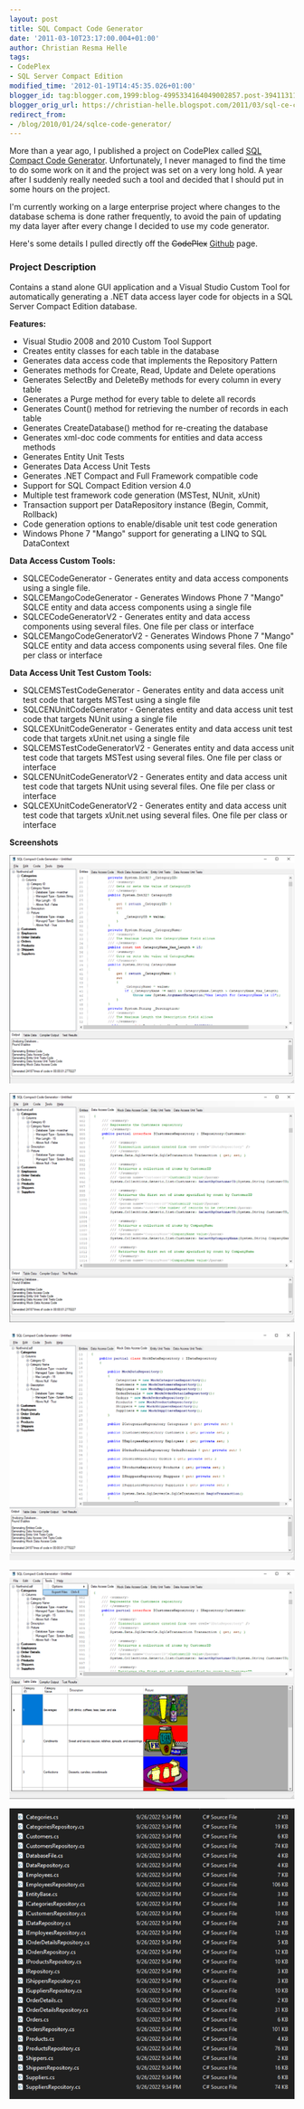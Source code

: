 ```yaml
---
layout: post
title: SQL Compact Code Generator
date: '2011-03-10T23:17:00.004+01:00'
author: Christian Resma Helle
tags:
- CodePlex
- SQL Server Compact Edition
modified_time: '2012-01-19T14:45:35.026+01:00'
blogger_id: tag:blogger.com,1999:blog-4995334164049002857.post-3941131121333901945
blogger_orig_url: https://christian-helle.blogspot.com/2011/03/sql-ce-code-generator.html
redirect_from:
- /blog/2010/01/24/sqlce-code-generator/
---
```


More than a year ago, I published a project on CodePlex called [SQL Compact Code Generator](http://github.com/christianhelle/sqlcecodegen). Unfortunately, I never managed to find the time to do some work on it and the project was set on a very long hold. A year after I suddenly really needed such a tool and decided that I should put in some hours on the project.  

I'm currently working on a large enterprise project where changes to the database schema is done rather frequently, to avoid the pain of updating my data layer after every change I decided to use my code generator.  

Here's some details I pulled directly off the ~~CodePlex~~ [Github](http://github.com/christianhelle/sqlcecodegen) page.

### Project Description
Contains a stand alone GUI application and a Visual Studio Custom Tool for automatically generating a .NET data access layer code for objects in a SQL Server Compact Edition database.  

**Features:**

- Visual Studio 2008 and 2010 Custom Tool Support
- Creates entity classes for each table in the database
- Generates data access code that implements the Repository Pattern
- Generates methods for Create, Read, Update and Delete operations
- Generates SelectBy and DeleteBy methods for every column in every table
- Generates a Purge method for every table to delete all records
- Generates Count() method for retrieving the number of records in each table
- Generates CreateDatabase() method for re-creating the database
- Generates xml-doc code comments for entities and data access methods
- Generates Entity Unit Tests
- Generates Data Access Unit Tests
- Generates .NET Compact and Full Framework compatible code
- Support for SQL Compact Edition version 4.0
- Multiple test framework code generation (MSTest, NUnit, xUnit)
- Transaction support per DataRepository instance (Begin, Commit, Rollback)
- Code generation options to enable/disable unit test code generation
- Windows Phone 7 "Mango" support for generating a LINQ to SQL DataContext

**Data Access Custom Tools:**
- SQLCECodeGenerator - Generates entity and data access components using a single file.
- SQLCEMangoCodeGenerator - Generates Windows Phone 7 "Mango" SQLCE entity and data access components using a single file
- SQLCECodeGeneratorV2 - Generates entity and data access components using several files. One file per class or interface
- SQLCEMangoCodeGeneratorV2 - Generates Windows Phone 7 "Mango" SQLCE entity and data access components using several files. One file per class or interface

**Data Access Unit Test Custom Tools:**
- SQLCEMSTestCodeGenerator - Generates entity and data access unit test code that targets MSTest using a single file
- SQLCENUnitCodeGenerator - Generates entity and data access unit test code that targets NUnit using a single file
- SQLCEXUnitCodeGenerator - Generates entity and data access unit test code that targets xUnit.net using a single file
- SQLCEMSTestCodeGeneratorV2 - Generates entity and data access unit test code that targets MSTest using several files. One file per class or interface
- SQLCENUnitCodeGeneratorV2 - Generates entity and data access unit test code that targets NUnit using several files. One file per class or interface
- SQLCEXUnitCodeGeneratorV2 - Generates entity and data access unit test code that targets xUnit.net using several files. One file per class or interface

**Screenshots**

![](/assets/images/sqlcecodegen-entities.png)

![](/assets/images/sqlcecodegen-dal.png)

![](/assets/images/sqlcecodegen-mock.png)

![](/assets/images/sqlcecodegen-export-files.png)

![](/assets/images/sqlcecodegen-export-output.png)